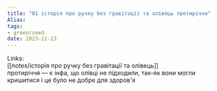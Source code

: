 ```yaml
---
title: "01 історія про ручку без гравітації та олівець протирічча"
Alias: 
tags:
- green/seed
date: 2023-11-23
---
```

Links:  
[[notes/історія про ручку без гравітації та олівець]]  
протиріччя — є інфа, що олівці не підходили, так-як вони могли кришитися і це було не добре для здоров'я